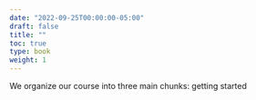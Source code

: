 ```yaml
---
date: "2022-09-25T00:00:00-05:00"
draft: false
title: ""
toc: true
type: book
weight: 1
---
```


We organize our course into three main chunks: getting started 
